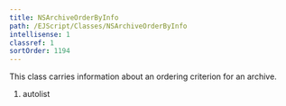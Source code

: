 ```yaml
---
title: NSArchiveOrderByInfo
path: /EJScript/Classes/NSArchiveOrderByInfo
intellisense: 1
classref: 1
sortOrder: 1194
---
```



This class carries information about an ordering criterion for an archive.




1. autolist

